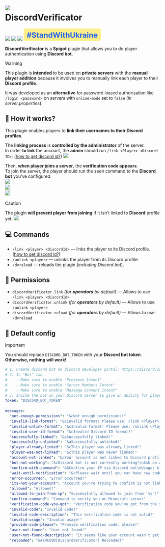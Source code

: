 <h1><img width=80 src="https://github.com/MrQuackDuck/DiscordVerificator/assets/61251075/2a163eb9-515e-409a-b581-94a4fa513d91" /> <div>DiscordVerificator</div></h1>

<p>
  <a href="https://www.java.com/"><img src="https://img.shields.io/badge/Java-gray?color=C8273F" /></a>
  <a href="https://hub.spigotmc.org/javadocs/spigot/"><img src="https://img.shields.io/badge/Spigot_API-gray?color=F07427&logo=spigotmc&logoColor=FFFFFF" /></a>
  <a href="https://jda.wiki/"><img src="https://img.shields.io/badge/JDA-gray?color=5662F6&logo=discord&logoColor=FFFFFF" /></a>
  <a href="https://github.com/vshymanskyy/StandWithUkraine"><img src="https://raw.githubusercontent.com/vshymanskyy/StandWithUkraine/main/badges/StandWithUkraine.svg"></a>
</p>

 **DiscordVerificator** is a **Spigot** plugin that allows you to do player authentication using **Discord bot**.<br>

> [!WARNING]
> This plugin is **intended** to be used on **private servers** with the **manual player addition** because it involves you to manually link each player to their **Discord profile**.

 It was developed as an **alternative** for password-based authorization like `/login <password>` on servers with `online-mode` set to `false` (_in server.properties_).


 ## 🤔 How it works?

This plugin enables players to **link their usernames to their Discord profiles**. <br/>

The **linking process** is **controlled by the administrator** of the server. <br/>
In order **to link** the account, the **admin** should run `/link <Player> <Discord ID>`. ([how to get discord id?](https://youtu.be/RzTWH0g2xbo?si=oQT2rCSuf6B3Z5kY))
<img src="https://github.com/MrQuackDuck/DiscordVerificator/assets/61251075/50193702-ed0f-4b60-9884-58754a25328d">

Then, **when player joins a server**, the **verification code appears**.<br>
To join the server, the player should run the seen command to the **Discord bot** you've configured: <br>
<img height=250 src="https://github.com/MrQuackDuck/DiscordVerificator/assets/61251075/1ad48c69-198b-48dc-8f5a-837312f094fa"><br>
<img src="https://github.com/MrQuackDuck/DiscordVerificator/assets/61251075/235dfef9-f390-4e2b-9bbe-d8e525425fe8"><br>
<img src="https://github.com/MrQuackDuck/DiscordVerificator/assets/61251075/c2758242-a3cd-4ef3-b6ec-83eb68e9438f">

> [!CAUTION]
> The plugin **will prevent player from joining** if it isn't linked to **Discord** profile yet:
> <img height=200 src="https://github.com/MrQuackDuck/DiscordVerificator/assets/61251075/ef98c616-3c90-41cf-a111-ae49f416dc3c">

## 💻 Commands
- `/link <player> <discordId>` — links the player to its Discord profile. ([how to get discord id?](https://youtu.be/RzTWH0g2xbo?si=oQT2rCSuf6B3Z5kY))
- `/unlink <player>` — unlinks the player from its Discord profile.
- `/dvreload` — reloads the plugin (_including Discord bot_).
  
## 🔞 Permissions
- `discordVerificator.link` _(for **operators** by default)_ — Allows to use `/link <player> <discordId>`
- `discordVerificator.unlink` _(for **operators** by default)_ — Allows to use `/unlink <player>`
- `discordVerificator.reload` _(for **operators** by default)_ — Allows to use `/dvreload`

## 📄 Default config
> [!IMPORTANT]
> You should replace `DISCORD_BOT_TOKEN` with your **Discord bot token**.<br>
> **Otherwise, nothing will work!**

```yml
# 1. Create discord bot on discord developer portal: https://discord.com/developers/applications
# 2. In "Bot" tab
#    - Make sure to enable "Presence Intent"
#    - Make sure to enable "Server Members Intent"
#    - Make sure to enable "Message Content Intent"
# 3. Invite the bot on your Discord server to give an ability for players to send commands to the bot
token: "DISCORD_BOT_TOKEN"

messages:
  "not-enough-permissions": "&cNot enough permissions!"
  "invalid-link-format": "&cInvalid format! Please use: /link <Player> <Discord ID>"
  "invalid-unlink-format": "&cInvalid format! Please use: /unlink <Player>"
  "invalid-user-id-format": "&cInvalid Discord ID format!"
  "successfully-linked": "&aSuccessfully linked!"
  "successfully-unlinked": "&aSuccessfully unlinked!"
  "player-already-linked": "&cThis player was already linked!"
  "player-was-not-linked": "&cThis player was never linked!"
  "account-not-linked": "&cYour account is not linked to Discord profile yet."
  "bot-not-working": "&cDiscord bot is not currently working!\nAsk an administrator to resolve this issue."
  "confirm-with-command": "&6Confirm your IP via Discord bot\nUsage: &f&n/confirm %s"
  "wait-until-verification": "&cPlease wait until you can have new code!\n&f&n%s seconds left."
  "error-occurred": "Error occurred!"
  "its-not-your-account": "Account you're trying to confirm is not linked to your Discord profile"
  "allowed": "Allowed!"
  "allowed-to-join-from-ip": "Successfully allowed to join from `%s`!"
  "confirm-command": "Command to verify you on Minecraft server"
  "verification-code-you-got": "Verification code you've got from the server"
  "invalid-code": "Invalid Code!"
  "invalid-code-description": "This verification code is not valid!"
  "invalid-usage": "Invalid usage!"
  "provide-code-please": "Provide verification code, please!"
  "user-not-found": "User not found!"
  "user-not-found-description": "It seems like your account wasn't yet linked to any Minecraft username"
  "reloaded": "&#14C60D[DiscordVerificator] Reloaded!"
```
